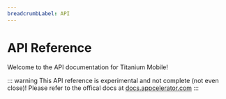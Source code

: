 ```yaml
---
breadcrumbLabel: API
---
```


# API Reference

Welcome to the API documentation for Titanium Mobile!

::: warning
This API reference is experimental and not complete (not even close)! Please refer to the offical docs at [docs.appcelerator.com](https://docs.appcelerator.com/platform/latest/#!/api)
:::